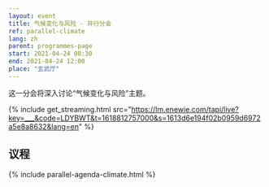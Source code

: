 ```yaml
---
layout: event
title: 气候变化与风险 - 并行分会
ref: parallel-climate
lang: zh
parent: programmes-page
start: 2021-04-24 08:30
end: 2021-04-24 12:00
place: "玄武厅"
---
```

这一分会将深入讨论“气候变化与风险”主题。

{% include get_streaming.html src="https://lm.enewie.com/tapi/live?key=___&code=LDYBWT&t=1618812757000&s=1613d6e194f02b0959d6972a5e8a8632&lang=en" %}


## 议程

{% include parallel-agenda-climate.html %}


